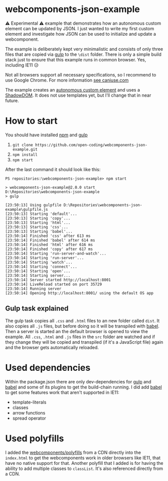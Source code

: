 # webcomponents-json-example

⚠ Experimental ⚠ example that demonstrates how an autonomous custom element can be updated by JSON. I just wanted to write my first custom element and investigate how JSON can be used to initialize and update a webcomponent.

The example is deliberately kept very minimalistic and consists of only three files that are copied via [gulp](https://gulpjs.com/) to the `\dist` folder. There is only a simple build stack just to ensure that this example runs in common browser. Yes, including IE11 😥 

Not all browsers support all necessary specifications, so I recommend to use Google Chrome. For more information [see caniuse.com](https://caniuse.com/#search=webcomponents)

The example creates an [autonomous custom element](https://html.spec.whatwg.org/multipage/custom-elements.html#custom-elements-autonomous-example) and uses a [ShadowDOM](https://dom.spec.whatwg.org/#shadow-trees). It does not use templates yet, but I'll change that in near future.

# How to start

You should have installed [npm](https://www.npmjs.com/) and [gulp](https://gulpjs.com/docs/en/getting-started/quick-start)

1. `git clone https://github.com/open-coding/webcomponents-json-example.git`
2. `npm install`
3. `npm start`

After the last command it should look like this:
```
PS repositories:\webcomponents-json-example> npm start

> webcomponents-json-example@2.0.0 start D:\Repositories\webcomponents-json-example
> gulp

[23:50:13] Using gulpfile D:\Repositories\webcomponents-json-example\gulpfile.js
[23:50:13] Starting 'default'...
[23:50:13] Starting 'copy'...
[23:50:13] Starting 'html'...
[23:50:13] Starting 'css'...
[23:50:13] Starting 'babel'...
[23:50:14] Finished 'css' after 613 ms
[23:50:14] Finished 'babel' after 614 ms
[23:50:14] Finished 'html' after 616 ms
[23:50:14] Finished 'copy' after 617 ms
[23:50:14] Starting 'run-server-and-watch'...
[23:50:14] Starting 'run-server'...
[23:50:14] Starting 'watch'...
[23:50:14] Starting 'connect'...
[23:50:14] Starting 'open'...
[23:50:14] Starting server...
[23:50:14] Server started http://localhost:8001
[23:50:14] LiveReload started on port 35729
[23:50:14] Running server
[23:50:14] Opening http://localhost:8001/ using the default OS app
```

## Gulp task explained

The gulp task copies all `.css` and `.html` files to an new folder called `dist`. It also copies all `.js` files, but before doing so it will be transpiled with [babel](https://babeljs.io/). Then a server is started an the default browser is opened to view the example. All `.css`, `.html` and `.js` files in the `src` folder are watched and if they change they will be copied and transpiled (if it's a JavaScript file) again and the browser gets automatically reloaded. 

# Used dependencies

Within the package.json there are only dev-dependencies for [gulp](https://gulpjs.com/) and [babel](https://babeljs.io/) and some of its plugins to get the build-chain running. I did add [babel](https://babel.js.io) to get some features work that aren't supported in IE11:

* template-literals
* classes
* arrow functions
* spread operator

# Used polyfills

I added the [webcomponents/polyfills](https://github.com/webcomponents/polyfills/tree/master/packages/webcomponentsjs) from a CDN directly into the `index.html` to get the webcomponents work in older browsers like IE11, that have no native support for that. Another polyfill that I added is for having the ability to add multiple classes to `classList`. It's also referenced directly from a CDN.